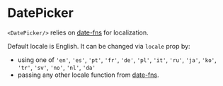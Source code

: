 # DatePicker

`<DatePicker/>` relies on [date-fns](https://date-fns.org/v1.29.0/docs/I18n) for localization.

Default locale is English. It can be changed via `locale` prop by:
* using one of
    `'en'`, `'es'`, `'pt'`, `'fr'`, `'de'`, `'pl'`, `'it'`, `'ru'`, `'ja'`, `'ko'`, `'tr'`, `'sv'`, `'no'`, `'nl'`, `'da'`
* passing any other locale function from [date-fns](https://date-fns.org/v1.29.0/docs/I18n).
